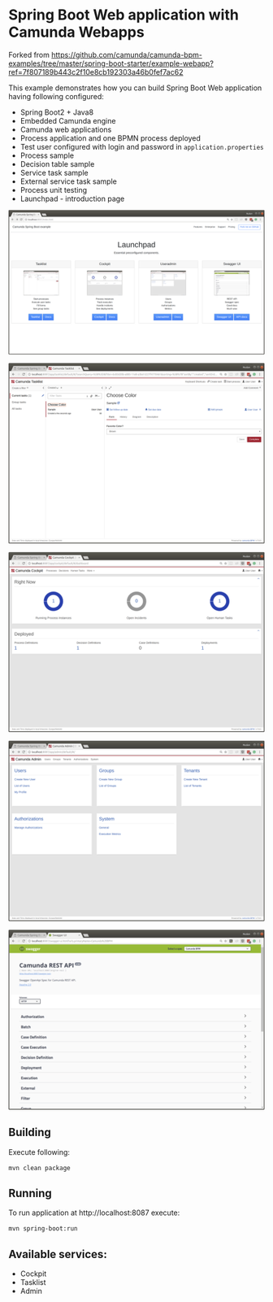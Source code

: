 # Spring Boot Web application with Camunda Webapps

Forked from https://github.com/camunda/camunda-bpm-examples/tree/master/spring-boot-starter/example-webapp?ref=7f807189b443c2f10e8cb192303a46b0fef7ac62

This example demonstrates how you can build Spring Boot Web application having following configured:

* Spring Boot2 + Java8
* Embedded Camunda engine
* Camunda web applications 
* Process application and one BPMN process deployed
* Test user configured with login and password in `application.properties`
* Process sample
* Decision table sample
* Service task sample
* External service task sample
* Process unit testing
* Launchpad - introduction page

![Launchpad](src/main/resources/static/launchpad/launchpad.png)

![Tasklist](src/main/resources/static/launchpad/tasklist.png)

![Cockpit](src/main/resources/static/launchpad/cockpit.png)

![User admin](src/main/resources/static/launchpad/useradmin.png)

![Swagger UI](src/main/resources/static/launchpad/swagger.png)

## Building

Execute following:

```bash
mvn clean package
```

## Running

To run application at http://localhost:8087 execute:

```bash
mvn spring-boot:run
```

## Available services:

* Cockpit
* Tasklist
* Admin

